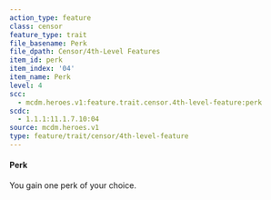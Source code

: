 ```yaml
---
action_type: feature
class: censor
feature_type: trait
file_basename: Perk
file_dpath: Censor/4th-Level Features
item_id: perk
item_index: '04'
item_name: Perk
level: 4
scc:
  - mcdm.heroes.v1:feature.trait.censor.4th-level-feature:perk
scdc:
  - 1.1.1:11.1.7.10:04
source: mcdm.heroes.v1
type: feature/trait/censor/4th-level-feature
---
```


#### Perk

You gain one perk of your choice.
